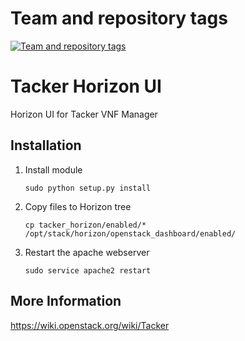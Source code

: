 Team and repository tags
========================

[![Team and repository tags](http://governance.openstack.org/badges/tacker-horizon.svg)](http://governance.openstack.org/reference/tags/index.html)

<!-- Change things from this point on -->

# Tacker Horizon UI 

Horizon UI for Tacker VNF Manager

Installation
------------

1. Install module

    ```
    sudo python setup.py install
    ```

2. Copy files to Horizon tree

    ```
    cp tacker_horizon/enabled/* /opt/stack/horizon/openstack_dashboard/enabled/
    ```

3. Restart the apache webserver

    ```
    sudo service apache2 restart
    ```

More Information
----------------

https://wiki.openstack.org/wiki/Tacker
